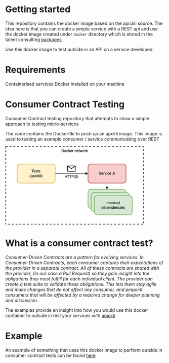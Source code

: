 
# Getting started

This repository contains the docker image based on the apickli source. The idea here is that you can create a simple service with a REST api and 
use the docker image created under `docker` directory which is stored in the talent consulting [packages](https://github.com/talentconsulting/consumer-based-contract-testing/pkgs/container/engineering.consumer-based-contract-testing)

Use this docker image to test outside in an API on a service developed.

# Requirements

Containerised services
Docker installed on your machine

# Consumer Contract Testing

Consumer Contract testing repository that attempts to show a simple approach to testing micro-services 

The code contains the Dockerfile to push up an apckli image. This image is used to testing an 
example consumer / service communicating over REST

![consumer based contract testing](contract%20testing.drawio.png)

# What is a consumer contract test?

_Consumer-Driven Contracts are a pattern for evolving services. In Consumer-Driven Contracts, each consumer captures 
their expectations of the provider in a separate contract. All of these contracts are shared with the provider,
(In our case a Pull Request) so they gain insight into the obligations they must fulfill for each individual client. 
The provider can create a test suite to validate these obligations. This lets them stay agile and make changes that do 
not affect any consumer, and pinpoint consumers that will be affected by a required change for deeper planning and discussion._

The examples provide an insight into how you would use this docker container to outside in test your services with [apickli](https://github.com/apickli/apickli)

# Example

An example of something that uses this docker image to perform outside in consumer contract tests can be found [here](https://github.com/talentconsulting/service-catalog/blob/main/test.sh)